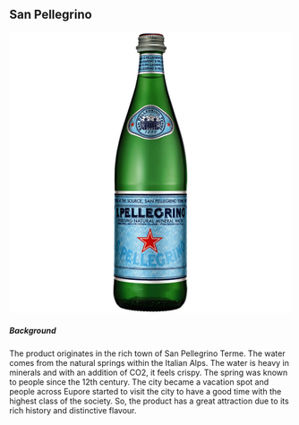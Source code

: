 ## San Pellegrino

![](../files/0004150880012.jpeg)

##### Background
The product originates in the rich town of San Pellegrino Terme. The water comes from the natural springs within the Italian Alps. The water is heavy in minerals and with an addition of CO2, it feels crispy. The spring was known to people since the 12th century. The city became a vacation spot and people across Eupore started to visit the city to have a good time with the highest class of the society. So, the product has a great attraction due to its rich history and distinctive flavour.



